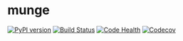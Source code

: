 # munge

[![PyPI version](https://badge.fury.io/py/munge.svg)](https://badge.fury.io/py/munge)
[![Build Status](https://travis-ci.org/20c/munge.svg?branch=master)](https://travis-ci.org/20c/munge)
[![Code Health](https://landscape.io/github/20c/munge/master/landscape.svg?style=flat)](https://landscape.io/github/20c/munge/master)
[![Codecov](https://img.shields.io/codecov/c/github/20c/munge/master.svg?maxAge=2592000)](https://codecov.io/github/20c/munge?branch=master)

